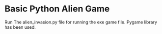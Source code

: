 # Basic Python Alien Game
Run The alien_invasion.py file for running the exe game file.
Pygame library has been used.
